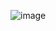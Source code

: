 ![image](https://user-images.githubusercontent.com/105124496/200354993-82157229-ccd4-41e8-bee0-84eeb3c82df9.png)
